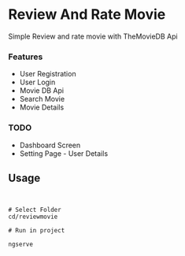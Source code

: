 # Review And Rate Movie  

Simple Review and rate movie with TheMovieDB Api 

### Features 
 - User Registration
 - User Login
 - Movie DB Api
 - Search Movie 
 - Movie Details

 ### TODO
 - Dashboard Screen
 - Setting Page - User Details

 ## Usage

```


# Select Folder
cd/reviewmovie 

# Run in project

ngserve


```




